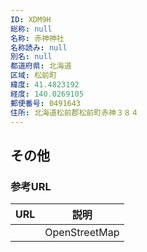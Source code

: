 ```yaml
---
ID: XDM9H
総称: null
名称: 赤神神社
名称読み: null
別名: null
都道府県: 北海道
区域: 松前町
緯度: 41.4823192
経度: 140.0269105
郵便番号: 0491643
住所: 北海道松前郡松前町赤神３８４
---
```


## その他

### 参考URL

| URL | 説明          |
| --- | ------------- |
|     | OpenStreetMap |
